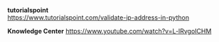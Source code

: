 **tutorialspoint**
<br/>
https://www.tutorialspoint.com/validate-ip-address-in-python

**Knowledge Center**
https://www.youtube.com/watch?v=L-lRvgoICHM
